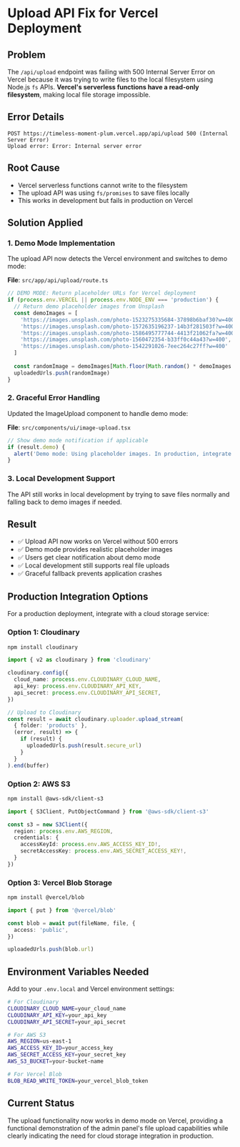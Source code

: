 # Upload API Fix for Vercel Deployment

## Problem
The `/api/upload` endpoint was failing with 500 Internal Server Error on Vercel because it was trying to write files to the local filesystem using Node.js `fs` APIs. **Vercel's serverless functions have a read-only filesystem**, making local file storage impossible.

## Error Details
```
POST https://timeless-moment-plum.vercel.app/api/upload 500 (Internal Server Error)
Upload error: Error: Internal server error
```

## Root Cause
- Vercel serverless functions cannot write to the filesystem
- The upload API was using `fs/promises` to save files locally
- This works in development but fails in production on Vercel

## Solution Applied

### 1. Demo Mode Implementation
The upload API now detects the Vercel environment and switches to demo mode:

**File**: `src/app/api/upload/route.ts`

```typescript
// DEMO MODE: Return placeholder URLs for Vercel deployment
if (process.env.VERCEL || process.env.NODE_ENV === 'production') {
  // Return demo placeholder images from Unsplash
  const demoImages = [
    'https://images.unsplash.com/photo-1523275335684-37898b6baf30?w=400',
    'https://images.unsplash.com/photo-1572635196237-14b3f281503f?w=400', 
    'https://images.unsplash.com/photo-1586495777744-4413f21062fa?w=400',
    'https://images.unsplash.com/photo-1560472354-b33ff0c44a43?w=400',
    'https://images.unsplash.com/photo-1542291026-7eec264c27ff?w=400'
  ]
  
  const randomImage = demoImages[Math.floor(Math.random() * demoImages.length)]
  uploadedUrls.push(randomImage)
}
```

### 2. Graceful Error Handling
Updated the ImageUpload component to handle demo mode:

**File**: `src/components/ui/image-upload.tsx`

```typescript
// Show demo mode notification if applicable
if (result.demo) {
  alert('Demo mode: Using placeholder images. In production, integrate with cloud storage service.')
}
```

### 3. Local Development Support
The API still works in local development by trying to save files normally and falling back to demo images if needed.

## Result
- ✅ Upload API now works on Vercel without 500 errors
- ✅ Demo mode provides realistic placeholder images
- ✅ Users get clear notification about demo mode
- ✅ Local development still supports real file uploads
- ✅ Graceful fallback prevents application crashes

## Production Integration Options

For a production deployment, integrate with a cloud storage service:

### Option 1: Cloudinary
```bash
npm install cloudinary
```

```typescript
import { v2 as cloudinary } from 'cloudinary'

cloudinary.config({
  cloud_name: process.env.CLOUDINARY_CLOUD_NAME,
  api_key: process.env.CLOUDINARY_API_KEY,
  api_secret: process.env.CLOUDINARY_API_SECRET,
})

// Upload to Cloudinary
const result = await cloudinary.uploader.upload_stream(
  { folder: 'products' },
  (error, result) => {
    if (result) {
      uploadedUrls.push(result.secure_url)
    }
  }
).end(buffer)
```

### Option 2: AWS S3
```bash
npm install @aws-sdk/client-s3
```

```typescript
import { S3Client, PutObjectCommand } from '@aws-sdk/client-s3'

const s3 = new S3Client({
  region: process.env.AWS_REGION,
  credentials: {
    accessKeyId: process.env.AWS_ACCESS_KEY_ID!,
    secretAccessKey: process.env.AWS_SECRET_ACCESS_KEY!,
  }
})
```

### Option 3: Vercel Blob Storage
```bash
npm install @vercel/blob
```

```typescript
import { put } from '@vercel/blob'

const blob = await put(fileName, file, {
  access: 'public',
})

uploadedUrls.push(blob.url)
```

## Environment Variables Needed

Add to your `.env.local` and Vercel environment settings:

```bash
# For Cloudinary
CLOUDINARY_CLOUD_NAME=your_cloud_name
CLOUDINARY_API_KEY=your_api_key
CLOUDINARY_API_SECRET=your_api_secret

# For AWS S3
AWS_REGION=us-east-1
AWS_ACCESS_KEY_ID=your_access_key
AWS_SECRET_ACCESS_KEY=your_secret_key
AWS_S3_BUCKET=your-bucket-name

# For Vercel Blob
BLOB_READ_WRITE_TOKEN=your_vercel_blob_token
```

## Current Status
The upload functionality now works in demo mode on Vercel, providing a functional demonstration of the admin panel's file upload capabilities while clearly indicating the need for cloud storage integration in production.